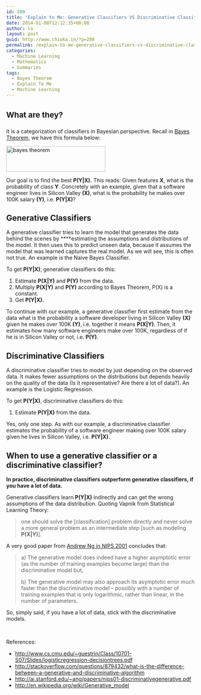 ```yaml
---
id: 280
title: 'Explain to Me: Generative Classifiers VS Discriminative Classifiers'
date: 2014-01-08T12:12:35+00:00
author: lo
layout: post
guid: http://www.chioka.in/?p=280
permalink: /explain-to-me-generative-classifiers-vs-discriminative-classifiers/
categories:
  - Machine Learning
  - Mathematics
  - Summaries
tags:
  - Bayes Theorem
  - Explain To Me
  - Machine Learning
---
```

## <span style="font-size: 1.285714286rem; line-height: 1.6;">What are they?</span>

It is a categorization of classifiers in Bayesian perspective. Recall in [Bayes Theorem](http://www.chioka.in/explain-to-me-bayes-theorem/), we have this formula below:

[<img class="aligncenter size-full wp-image-281" alt="bayes theorem" src="http://www.chioka.in/wp-content/uploads/2014/01/bayes-theorem.png" width="265" height="69" />](http://www.chioka.in/wp-content/uploads/2014/01/bayes-theorem.png)

Our goal is to find the best **P(Y|X).** This reads: Given features **X**, what is the probability of class **Y**. Concretely with an example, given that a software engineer lives in Silicon Valley **(X)**, what is the probability he makes over 100K salary **(Y)**, i.e. **P(Y|X)**?

## Generative Classifiers

A generative classifier tries to learn the model that generates the data behind the scenes by ****estimating the assumptions and distributions of the model. It then uses this to predict unseen data, because it assumes the model that was learned captures the real model. As we will see, this is often not true. An example is the Naive Bayes Classifier.

To get **P(Y|X)**, generative classifiers do this:

  1. Estimate **P(X|Y)** and **P(Y)** from the data.
  2. Multiply **P(X|Y)** and **P(Y)** according to Bayes Theorem, P(X) is a constant.
  3. Get **P(Y|X).**

To continue with our example, a generative classifier first estimate from the data what is the probability a software developer living in Silicon Valley **(X)** given he makes over 100K **(Y)**, i.e. together it means **P(X|Y)**. Then, it estimates how many software engineers make over 100K, regardless of if he is in Silicon Valley or not, i.e. **P(Y)**.

## Discriminative Classifiers

A discriminative classifier tries to model by just depending on the observed data. It makes fewer assumptions on the distributions but depends heavily on the quality of the data (Is it representative? Are there a lot of data?). An example is the Logistic Regression.

To get **P(Y|X)**, discriminative classifiers do this:

  1. Estimate **P(Y|X)** from the data.

Yes, only one step. As with our example, a discriminative classifier estimates the probability of a software engineer making over 100K salary given he lives in Silicon Valley, i.e. **P(Y|X)**.

## When to use a generative classifier or a discriminative classifier?

**In practice, discriminative classifiers outperform generative classifiers, if you have a lot of data.**

Generative classifiers learn **P(Y|X)** indirectly and can get the wrong assumptions of the data distribution. Quoting Vapnik from Statistical Learning Theory:

> one should solve the [classification] problem directly and never solve a more general problem as an intermediate step [such as modeling **P(X|Y)**].

A very good paper from [Andrew Ng in NIPS 2001](http://ai.stanford.edu/~ang/papers/nips01-discriminativegenerative.pdf) concludes that:

> a) The generative model does indeed have a higher asymptotic error (as the number of training examples become large) than the discriminative model but,
> 
> b) The generative model may also approach its asymptotic error much faster than the discriminative model &#8211; possibly with a number of training examples that is only logarithmic, rather than linear, in the number of parameters.

So, simply said, if you have a lot of data, stick with the discriminative models.

&nbsp;

References:

  * <http://www.cs.cmu.edu/~guestrin/Class/10701-S07/Slides/logisticregression-decisiontrees.pdf>
  * <http://stackoverflow.com/questions/879432/what-is-the-difference-between-a-generative-and-discriminative-algorithm>
  * <http://ai.stanford.edu/~ang/papers/nips01-discriminativegenerative.pdf>
  * <http://en.wikipedia.org/wiki/Generative_model>

&nbsp;